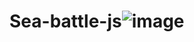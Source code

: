 # Sea-battle-js![image](https://user-images.githubusercontent.com/55109956/200572923-eeead1bd-bb0a-4e6d-9b4e-c3ea2997a83c.png)
